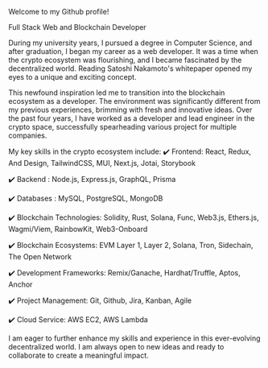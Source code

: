 Welcome to my Github profile! 

Full Stack Web and Blockchain Developer

During my university years, I pursued a degree in Computer Science, and after graduation, I began my career as a web developer. It was a time when the crypto ecosystem was flourishing, and I became fascinated by the decentralized world. Reading Satoshi Nakamoto's whitepaper opened my eyes to a unique and exciting concept.

This newfound inspiration led me to transition into the blockchain ecosystem as a developer. The environment was significantly different from my previous experiences, brimming with fresh and innovative ideas. Over the past four years, I have worked as a developer and lead engineer in the crypto space, successfully spearheading various project for multiple companies.

My key skills in the crypto ecosystem include:
✔️ Frontend: React, Redux, And Design, TailwindCSS, MUI, Next.js, Jotai, Storybook

✔️ Backend : Node.js, Express.js, GraphQL, Prisma

✔️ Databases : MySQL, PostgreSQL, MongoDB

✔️ Blockchain Technologies: Solidity, Rust, Solana, Func, Web3.js, Ethers.js, Wagmi/Viem, RainbowKit, Web3-Onboard

✔️ Blockchain Ecosystems: EVM Layer 1, Layer 2, Solana, Tron, Sidechain, The Open Network

✔️ Development Frameworks: Remix/Ganache, Hardhat/Truffle, Aptos, Anchor

✔️ Project Management: Git, Github, Jira, Kanban, Agile

✔️ Cloud Service: AWS EC2, AWS Lambda

I am eager to further enhance my skills and experience in this ever-evolving decentralized world. I am always open to new ideas and ready to collaborate to create a meaningful impact.
